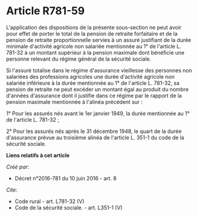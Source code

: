 # Article R781-59

L'application des dispositions de la présente sous-section ne peut avoir pour effet de porter le total de la pension de
retraite forfaitaire et de la pension de retraite proportionnelle servies à un assuré justifiant de la durée minimale
d'activité agricole non salariée mentionnée au 1° de l'article L. 781-32 à un montant supérieur à la pension maximale dont
bénéficie une personne relevant du régime général de la sécurité sociale. 

Si l'assuré totalise dans le régime d'assurance vieillesse des personnes non salariées des professions agricoles une durée
d'activité agricole non salariée inférieure à la durée mentionnée au 1° de l'article L. 781-32, sa pension de retraite ne
peut excéder un montant égal au produit du nombre d'années d'assurance dont il justifie dans ce régime par le rapport de la
pension maximale mentionnée à l'alinéa précédent sur : 

1° Pour les assurés nés avant le 1er janvier 1949, la durée mentionnée au 1° de l'article L. 781-32 ; 

2° Pour les assurés nés après le 31 décembre 1948, le quart de la durée d'assurance prévue au troisième alinéa de l'article
L. 351-1 du code de la sécurité sociale.

**Liens relatifs à cet article**

_Créé par_:

  - Décret n°2016-781 du 10 juin 2016 - art. 8

_Cite_:

  - Code rural - art. L781-32 (V)
  - Code de la sécurité sociale. - art. L351-1 (V)
